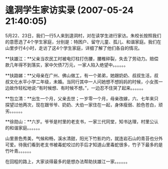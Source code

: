 # 遑洞学生家访实录 (2007-05-24 21:40:05)

5月22、23日，我们一行5人来到遑洞村，对在读学生进行家访。朱校长按照我们的意愿选了4个学生家庭，分别是：特困户、留守儿童、孤儿、和谐家庭。我们在山里步行4小时，走访了这4个学生家庭，详细了解了他们各自的情况。

**扶雄江：**父亲当农民工时被电灯柱打伤腰，腰椎碎裂，失去了劳动力。赔偿款几年得不到落实，家中欠债7万元，一家人陷入绝望中。。。。。。

**扶路娣：**父母亲在广州、佛山做工，有一个弟弟，她跟奶奶、叔叔生活，叔叔文化水平小学二年级，未婚。当同行其中一人问她想不想妈妈的时候，小女孩一边故作轻松地说:“有时候想、有时候不想。”，一边忍不住哭了起来。。。。。。

**包立清：**出生一个月，父亲去世；一岁零一个月，母亲改嫁，六、七年来只探望过他两次，现在跟爷爷、奶奶、大伯一家住在一起，身体瘦弱、脸色苍白，顽劣。。。。。。

**徐勋山：**六岁。爷爷是村里的老支书，一家三代同堂，知书达理，村里公认的和谐家庭。。。。。。

 

山里景色秀美，气候和畅，溪水清甜，阳光下竹影灼灼，就连岩石山的青苔也分外可爱。待我们看到老支书被毒蛇咬过的手后才知道山里毒蛇很多，竹子下最多的是竹叶青。。。。。。

在回程的路上，大家谈得最多的是想办法帮助扶雄江一家。。。。。。